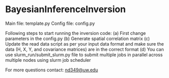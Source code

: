 # BayesianInferenceInversion

Main file: template.py
Config file: config.py

Following steps to start running the inversion code:
(a) First change parameters in the config.py
(b) Generate spatial correlation matrix
(c) Update the read data script as per your input data format and make sure the data (H, X, Y, and covariance matrices) are in the correct format
(d) You can use slurm_run/submit_slurm.py file to submit multiple jobs in parallel across multiple nodes using slurm job scheduler

For more questions contact: nd349@uw.edu
